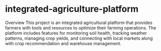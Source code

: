 # integrated-agriculture-platform 
Overview
This project is an integrated agricultural platform that provides farmers with tools and resources to optimize their farming operations. The platform includes features for monitoring soil health, tracking weather patterns, managing crop yields, and connecting with local markets along with crop recommendation and warehouse management.
